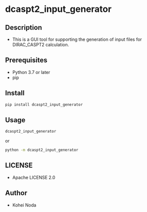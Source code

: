 # dcaspt2_input_generator

## Description

- This is a GUI tool for supporting the generation of input files for DIRAC_CASPT2 calculation.

## Prerequisites

- Python 3.7 or later
- pip

## Install

```bash
pip install dcaspt2_input_generator
```

## Usage

```bash
dcaspt2_input_generator
```
 or
```bash
python -m dcaspt2_input_generator
```

## LICENSE

- Apache LICENSE 2.0

## Author

- Kohei Noda
